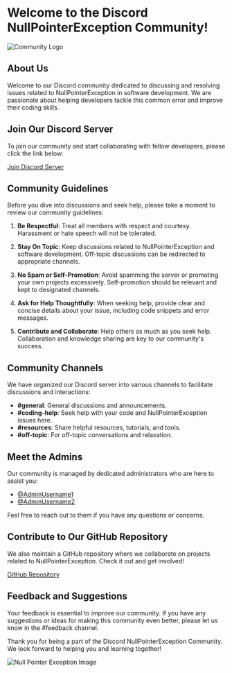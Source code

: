 # Welcome to the Discord NullPointerException Community!

![Community Logo](https://your-image-url.com/community-logo.png)

## About Us

Welcome to our Discord community dedicated to discussing and resolving issues related to NullPointerException in software development. We are passionate about helping developers tackle this common error and improve their coding skills.

## Join Our Discord Server

To join our community and start collaborating with fellow developers, please click the link below:

[Join Discord Server](https://discord.gg/your-invite-link)

## Community Guidelines

Before you dive into discussions and seek help, please take a moment to review our community guidelines:

1. **Be Respectful**: Treat all members with respect and courtesy. Harassment or hate speech will not be tolerated.

2. **Stay On Topic**: Keep discussions related to NullPointerException and software development. Off-topic discussions can be redirected to appropriate channels.

3. **No Spam or Self-Promotion**: Avoid spamming the server or promoting your own projects excessively. Self-promotion should be relevant and kept to designated channels.

4. **Ask for Help Thoughtfully**: When seeking help, provide clear and concise details about your issue, including code snippets and error messages.

5. **Contribute and Collaborate**: Help others as much as you seek help. Collaboration and knowledge sharing are key to our community's success.

## Community Channels

We have organized our Discord server into various channels to facilitate discussions and interactions:

- **#general**: General discussions and announcements.
- **#coding-help**: Seek help with your code and NullPointerException issues here.
- **#resources**: Share helpful resources, tutorials, and tools.
- **#off-topic**: For off-topic conversations and relaxation.

## Meet the Admins

Our community is managed by dedicated administrators who are here to assist you:

- [@AdminUsername1](https://github.com/AdminUsername1)
- [@AdminUsername2](https://github.com/AdminUsername2)

Feel free to reach out to them if you have any questions or concerns.

## Contribute to Our GitHub Repository

We also maintain a GitHub repository where we collaborate on projects related to NullPointerException. Check it out and get involved!

[GitHub Repository](https://github.com/YourOrganization/YourRepository)

## Feedback and Suggestions

Your feedback is essential to improve our community. If you have any suggestions or ideas for making this community even better, please let us know in the #feedback channel.

Thank you for being a part of the Discord NullPointerException Community. We look forward to helping you and learning together!

![Null Pointer Exception Image](https://your-image-url.com/null-pointer-exception.png)
